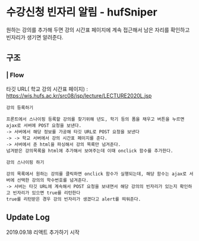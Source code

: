 # 수강신청 빈자리 알림 - hufSniper

원하는 강의를 추가해 두면 강의 시간표 페이지에 계속 접근해서 남은 자리를 확인하고 빈자리가 생기면 알려준다.

## 구조

### | Flow

타깃 URL( 학교 강의 시간표 페이지) : https://wis.hufs.ac.kr/src08/jsp/lecture/LECTURE2020L.jsp

```
강의 등록하기

프론트에서 스나이핑 등록할 강의를 찾기위해 년도, 학기 등의 폼을 채우고 버튼을 누르면 ajax로 서버에 POST 요청을 보낸다.
-> 서버에서 해당 정보를 가공해 타깃 URL로 POST 요청을 보낸다
-> -> 학교 서버에서 강의 시간표 페이지를 준다.
-> 서버에서 준 html을 파싱해서 강의 목록만 넘겨준다.
넘겨받은 강의목록을 html에 추가해서 보여주는데 이때 onclick 함수를 추가한다.
```

```
강의 스나이핑 하기

강의 목록에서 원하는 강의를 클릭하면 onclick 함수가 실행되는데, 해당 함수는 ajax로 서버에 선택한 강의의 학수번호를 넘겨준다.
-> 서버는 타깃 URL에 계속해서 POST 요청을 보내면서 해당 강의의 빈자리가 있는지 확인하고 빈자리가 있으면 true를 리턴한다
true를 리턴받은 경우 강의 빈자리가 생겼다고 alert를 띄워준다.

```

## Update Log

2019.09.18 리액트 추가하기 시작
